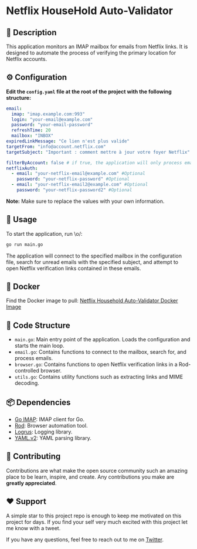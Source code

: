 # Netflix HouseHold Auto-Validator

## 📝 Description

This application monitors an IMAP mailbox for emails from Netflix links. It is designed to automate the process of verifying the primary location for Netflix accounts.

## ⚙️ Configuration
**Edit the `config.yaml` file at the root of the project with the following structure:**

   ```yaml
   email:
     imap: "imap.example.com:993"
     login: "your-email@example.com"
     password: "your-email-password"
     refreshTime: 20
     mailbox: "INBOX"
   expiredLinkMessage: "Ce lien n'est plus valide"
   targetFrom: "info@account.netflix.com"
   targetSubject: "Important : comment mettre à jour votre foyer Netflix"

   filterByAccount: false # if true, the application will only process emails that match the email addresses in the netflixAuth section
   netflixAuth:
     - email: "your-netflix-email@example.com" #Optional
       password: "your-netflix-password" #Optional
     - email: "your-netflix-email2@example.com" #Optional
       password: "your-netflix-password2" #Optional
   ```

   **Note:** Make sure to replace the values with your own information.

## 🚀 Usage

To start the application, run \o/:

```sh
go run main.go
```

The application will connect to the specified mailbox in the configuration file, search for unread emails with the specified subject, and attempt to open Netflix verification links contained in these emails.

## 🐳 Docker
Find the Docker image to pull: [Netflix Household Auto-Validator Docker Image](https://hub.docker.com/r/phd59fr/netflix-household-autovalidator)

## 📂 Code Structure

- `main.go`: Main entry point of the application. Loads the configuration and starts the main loop.
- `email.go`: Contains functions to connect to the mailbox, search for, and process emails.
- `browser.go`: Contains functions to open Netflix verification links in a Rod-controlled browser.
- `utils.go`: Contains utility functions such as extracting links and MIME decoding.

## 📦 Dependencies

- [Go IMAP](https://github.com/emersion/go-imap): IMAP client for Go.
- [Rod](https://github.com/go-rod/rod): Browser automation tool.
- [Logrus](https://github.com/sirupsen/logrus): Logging library.
- [YAML.v2](https://gopkg.in/yaml.v2): YAML parsing library.

## 🍰 Contributing
Contributions are what make the open source community such an amazing place to be learn, inspire, and create. Any contributions you make are **greatly appreciated**.

## ❤️ Support
A simple star to this project repo is enough to keep me motivated on this project for days. If you find your self very much excited with this project let me know with a tweet.

If you have any questions, feel free to reach out to me on [Twitter](https://twitter.com/xxPHDxx).